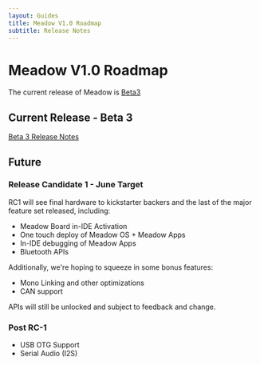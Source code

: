 ```yaml
---
layout: Guides
title: Meadow V1.0 Roadmap
subtitle: Release Notes
---
```


# Meadow V1.0 Roadmap

The current release of Meadow is [Beta3](../Beta3/)

## Current Release - Beta 3

[Beta 3 Release Notes](/Guides/Release_Notes/Beta3/)

## Future

### Release Candidate 1 - June Target

RC1 will see final hardware to kickstarter backers and the last of the major feature set released, including:

 * Meadow Board in-IDE Activation
 * One touch deploy of Meadow OS + Meadow Apps
 * In-IDE debugging of Meadow Apps
 * Bluetooth APIs

Additionally, we're hoping to squeeze in some bonus features:

 * Mono Linking and other optimizations
 * CAN support

APIs will still be unlocked and subject to feedback and change.

### Post RC-1

 * USB OTG Support
 * Serial Audio (I2S)

